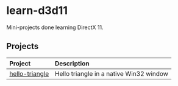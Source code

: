 # learn-d3d11
Mini-projects done learning DirectX 11.

## Projects
| Project                           | Description                             |
| :-------------------------------- | :-------------------------------------- |
| [hello-triangle](/hello-triangle) | Hello triangle in a native Win32 window |
